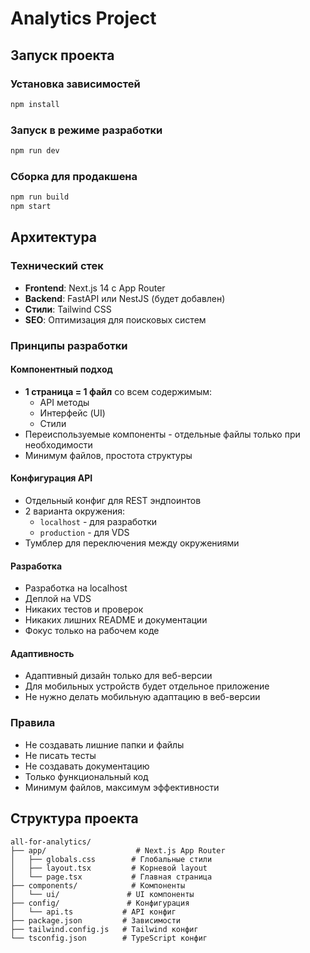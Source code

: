 # Analytics Project

## Запуск проекта

### Установка зависимостей
```bash
npm install
```

### Запуск в режиме разработки
```bash
npm run dev
```

### Сборка для продакшена
```bash
npm run build
npm start
```

## Архитектура

### Технический стек
- **Frontend**: Next.js 14 с App Router
- **Backend**: FastAPI или NestJS (будет добавлен)
- **Стили**: Tailwind CSS
- **SEO**: Оптимизация для поисковых систем

### Принципы разработки

#### Компонентный подход
- **1 страница = 1 файл** со всем содержимым:
  - API методы
  - Интерфейс (UI)
  - Стили
- Переиспользуемые компоненты - отдельные файлы только при необходимости
- Минимум файлов, простота структуры

#### Конфигурация API
- Отдельный конфиг для REST эндпоинтов
- 2 варианта окружения:
  - `localhost` - для разработки
  - `production` - для VDS
- Тумблер для переключения между окружениями

#### Разработка
- Разработка на localhost
- Деплой на VDS
- Никаких тестов и проверок
- Никаких лишних README и документации
- Фокус только на рабочем коде

#### Адаптивность
- Адаптивный дизайн только для веб-версии
- Для мобильных устройств будет отдельное приложение
- Не нужно делать мобильную адаптацию в веб-версии

### Правила
- Не создавать лишние папки и файлы
- Не писать тесты
- Не создавать документацию
- Только функциональный код
- Минимум файлов, максимум эффективности

## Структура проекта

```
all-for-analytics/
├── app/                    # Next.js App Router
│   ├── globals.css        # Глобальные стили
│   ├── layout.tsx         # Корневой layout
│   └── page.tsx           # Главная страница
├── components/            # Компоненты
│   └── ui/               # UI компоненты
├── config/               # Конфигурация
│   └── api.ts           # API конфиг
├── package.json         # Зависимости
├── tailwind.config.js   # Tailwind конфиг
└── tsconfig.json        # TypeScript конфиг
```
